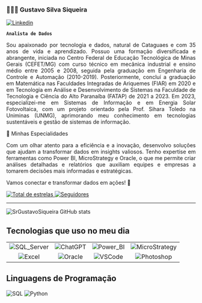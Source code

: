 ### 👩🏻‍💻 Gustavo Silva Siqueira

[![Linkedin](https://img.shields.io/badge/LinkedIn-0077B5?style=for-the-badge&logo=linkedin&logoColor=white)](www.linkedin.com/in/gustavo-silva-siqueira)

**`Analista de Dados`**
<p align="justify">
  Sou apaixonado por tecnologia e dados, natural de Cataguaes e com 35 anos de vida e aprendizado. Possuo uma formação diversificada e abrangente, iniciada no Centro Federal de Educação Tecnológica de Minas Gerais (CEFET/MG) com curso técnico em mecânica industrial e ensino médio entre 2005 e 2008, seguida pela graduação em Engenharia de Controle e Automação (2010-2019). Posteriormente, concluí a graduação em Matemática nas Faculdades Integradas de Ariquemes (FIAR) em 2020 e em Tecnologia em Análise e Desenvolvimento de Sistemas na Faculdade de Tecnologia e Ciência do Alto Paranaíba (FATAP) de 2021 a 2023. Em 2023, especializei-me em Sistemas de Informação e em Energia Solar Fotovoltaica, com um projeto orientado pela Prof. Sihara Toledo na Uniminas (UNMG), aprimorando meu conhecimento em tecnologias sustentáveis e gestão de sistemas de informação.
</p>

🔧 Minhas Especialidades
 <p align="justify">
 Com um olhar atento para a eficiência e a inovação, desenvolvo soluções que ajudam a transformar dados em insights valiosos. Tenho expertise em ferramentas como Power BI, MicroStrategy e Oracle, o que me permite criar análises detalhadas e relatórios que auxiliam equipes e empresas a tomarem decisões mais informadas e estratégicas.
</p>

Vamos conectar e transformar dados em ações! 🚀

<p align="left">    <a href="https://github.com/SrGustavoSiqueira?tab=repositories&sort=stargazers">        <img 
            alt="Total de estrelas" 
            title="Total de estrelas GitHub" 
            src="https://custom-icon-badges.demolab.com/github/stars/SrGustavoSiqueira?color=55960c&style=for-the-badge&labelColor=488207&logo=star&label=estrelas"        />
    </a>
    <a href="https://github.com/SrGustavoSiqueira?tab=followers">        <img 
            alt="Seguidores" 
            title="Me siga no GitHub" 
            src="https://custom-icon-badges.demolab.com/github/followers/AnaRibeiroL?color=236ad3&labelColor=1155ba&style=for-the-badge&logo=github&label=Seguidores&logoColor=white"        />
    </a>
</p>

---

![SrGustavoSiqueira GitHub stats](https://github-readme-stats.vercel.app/api?username=SrGustavoSiqueira&show_icons=true&theme=dracula)

## Tecnologias que uso no meu dia

<table align="center">
  <tr>
    <td align="center">
      <img alt="SQL_Server" src="https://img.shields.io/badge/Microsoft_SQL_Server-CC2927?style=for-the-badge&logo=microsoft-sql-server&logoColor=white" />
    </td>
    <td align="center">
      <img alt="ChatGPT" src="https://img.shields.io/badge/ChatGPT-00A400?style=for-the-badge&logo=openai&logoColor=white" />
    </td>
    <td align="center">
      <img alt="Power_BI" src="https://img.shields.io/badge/Power_BI-FFB848?style=for-the-badge&logo=powerbi&logoColor=white" />
    </td>
    <td align="center">
      <img alt="MicroStrategy" src="https://img.shields.io/badge/MicroStrategy-FF4F00?style=for-the-badge&logo=microstrategy&logoColor=white" />
    </td>
  </tr>
  <tr>
    <td align="center">
      <img alt="Excel" src="https://img.shields.io/badge/Microsoft_Excel-217346?style=for-the-badge&logo=microsoft-excel&logoColor=white" />
    </td>
    <td align="center">
      <img alt="Oracle" src="https://img.shields.io/badge/Oracle-F80000?style=for-the-badge&logo=oracle&logoColor=white" />
    </td>
    <td align="center">
      <img alt="VSCode" src="https://img.shields.io/badge/VSCode-007ACC?style=for-the-badge&logo=visual-studio-code&logoColor=white" />
    </td>
    <td align="center">
      <img alt="Photoshop" src="https://img.shields.io/badge/Photoshop-31A8FF?style=for-the-badge&logo=adobe-photoshop&logoColor=white" />
    </td>
  </tr>
</table>

## Linguagens de Programação 

<img align="center" alt="SQL" src="https://img.shields.io/badge/SQL-4479A1?style=for-the-badge&logo=postgresql&logoColor=white" />

<img align="center" alt="Python" src="https://img.shields.io/badge/Python-3776AB?style=for-the-badge&logo=python&logoColor=white" />



